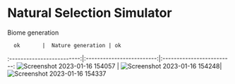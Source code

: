# Natural Selection Simulator

Biome generation

      ok       |  Nature generation | ok
:-------------------------:|:-------------------------:|:-------------------------:
![Screenshot 2023-01-16 154057](https://user-images.githubusercontent.com/65002959/212764324-562760d7-455e-4682-90d5-8c65642d81b5.png) | ![Screenshot 2023-01-16 154248](https://user-images.githubusercontent.com/65002959/212764329-b3229191-ad5d-4ce1-81e7-560ea58136c2.png)| ![Screenshot 2023-01-16 154337](https://user-images.githubusercontent.com/65002959/212764333-474fc8fa-072a-4f5a-8e13-f66627bfcb5a.png)
